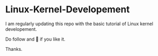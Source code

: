 # Linux-Kernel-Developement
I am regularly updating this repo with the basic tutorial of Linux kernel developement. 

Do follow and :star2: if you like it.

Thanks.
